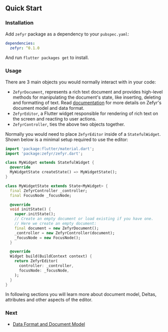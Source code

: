 ## Quick Start

### Installation

Add `zefyr` package as a dependency to your `pubspec.yaml`:

```yaml
dependencies:
  zefyr: ^0.1.0
```

And run `flutter packages get` to install.

### Usage

There are 3 main objects you would normally interact with in your code:

* `ZefyrDocument`, represents a rich text document and provides
  high-level methods for manipulating the document's state, like
  inserting, deleting and formatting of text.
  Read [documentation][data_and_docs] for more details on Zefyr's
  document model and data format.
* `ZefyrEditor`, a Flutter widget responsible for rendering of rich text
  on the screen and reacting to user actions.
* `ZefyrController`, ties the above two objects together.

Normally you would need to place `ZefyrEditor` inside of a
`StatefulWidget`. Shown below is a minimal setup required to use the
editor:

```dart
import 'package:flutter/material.dart';
import 'package:zefyr/zefyr.dart';

class MyWidget extends StatefulWidget {
  @override
  MyWidgetState createState() => MyWidgetState();
}

class MyWidgetState extends State<MyWidget> {
  final ZefyrController _controller;
  final FocusNode _focusNode;

  @override
  void initState() {
    super.initState();
    // Create an empty document or load existing if you have one.
    // Here we create an empty document:
    final document = new ZefyrDocument();
    _controller = new ZefyrController(document);
    _focusNode = new FocusNode();
  }

  @override
  Widget build(BuildContext context) {
    return ZefyrEditor(
      controller: _controller,
      focusNode: _focusNode,
    );
  }
}
```

In following sections you will learn more about document
model, Deltas, attributes and other aspects of the editor.

### Next

* [Data Format and Document Model][data_and_docs]

[data_and_docs]: /doc/data_and_document.md
